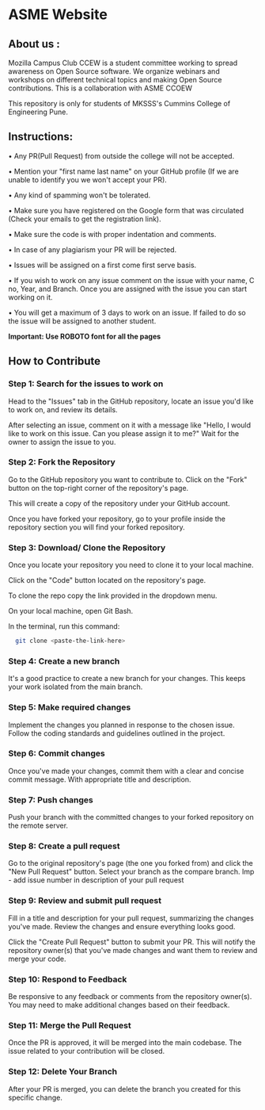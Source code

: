 # ASME Website

## About us :
Mozilla Campus Club CCEW is a student committee working to spread awareness on Open Source software. We organize webinars and workshops on different technical topics and making Open Source contributions.
This is a collaboration with ASME CCOEW

This repository is only for students of MKSSS's Cummins College of Engineering Pune.

## Instructions:
• Any PR(Pull Request) from outside the college will not be accepted.

• Mention your "first name last name" on your GitHub profile (If we are unable to identify you we won't accept your PR).

• Any kind of spamming won't be tolerated.

• Make sure you have registered on the Google form that was circulated (Check your emails to get the registration link).

• Make sure the code is with proper indentation and comments.

• In case of any plagiarism your PR will be rejected.

• Issues will be assigned on a first come first serve basis.

• If you wish to work on any issue comment on the issue with your name, C no, Year, and Branch. Once you are assigned with the issue you can start working on it.

• You will get a maximum of 3 days to work on an issue. If failed to do so the issue will be assigned to another student.

**Important: Use ROBOTO font for all the pages**

## How to Contribute
### **Step 1: Search for the issues to work on**
Head to the "Issues" tab in the GitHub repository, locate an issue you'd like to work on, and review its details. 

After selecting an issue, comment on it with a message like "Hello, I would like to work on this issue. Can you please assign it to me?" Wait for the owner to assign the issue to you. 
### **Step 2: Fork the Repository**
Go to the GitHub repository you want to contribute to. Click on the "Fork" button on the top-right corner of the repository's page. 

This will create a copy of the repository under your GitHub account.

Once you have forked your repository, go to your profile inside the repository section you will find your forked repository.
### **Step 3: Download/ Clone the Repository**
Once you locate your repository you need to clone it to your local machine.

Click on the "Code" button located on the repository's page.

To clone the repo copy the link provided in the dropdown menu.

On your local machine, open Git Bash.

In the terminal, run this command:

```bash
  git clone <paste-the-link-here>
```

### **Step 4: Create a new branch**
It's a good practice to create a new branch for your changes. This keeps your work isolated from the main branch.
### **Step 5: Make required changes**
Implement the changes you planned in response to the chosen issue. Follow the coding standards and guidelines outlined in the project.
### **Step 6: Commit changes**
Once you've made your changes, commit them with a clear and concise commit message. With appropriate title and description.
### **Step 7: Push changes**
Push your branch with the committed changes to your forked repository on the remote server.
### **Step 8: Create a pull request**
Go to the original repository's page (the one you forked from) and click the "New Pull Request" button. Select your branch as the compare branch. Imp - add issue number in description of your pull request
### **Step 9: Review and submit pull request**
Fill in a title and description for your pull request, summarizing the changes you've made. Review the changes and ensure everything looks good.

Click the "Create Pull Request" button to submit your PR. This will notify the repository owner(s) that you've made changes and want them to review and merge your code.
### **Step 10: Respond to Feedback**
Be responsive to any feedback or comments from the repository owner(s). You may need to make additional changes based on their feedback.
### **Step 11: Merge the Pull Request**
Once the PR is approved, it will be merged into the main codebase. The issue related to your contribution will be closed.
### **Step 12: Delete Your Branch**
After your PR is merged, you can delete the branch you created for this specific change.
